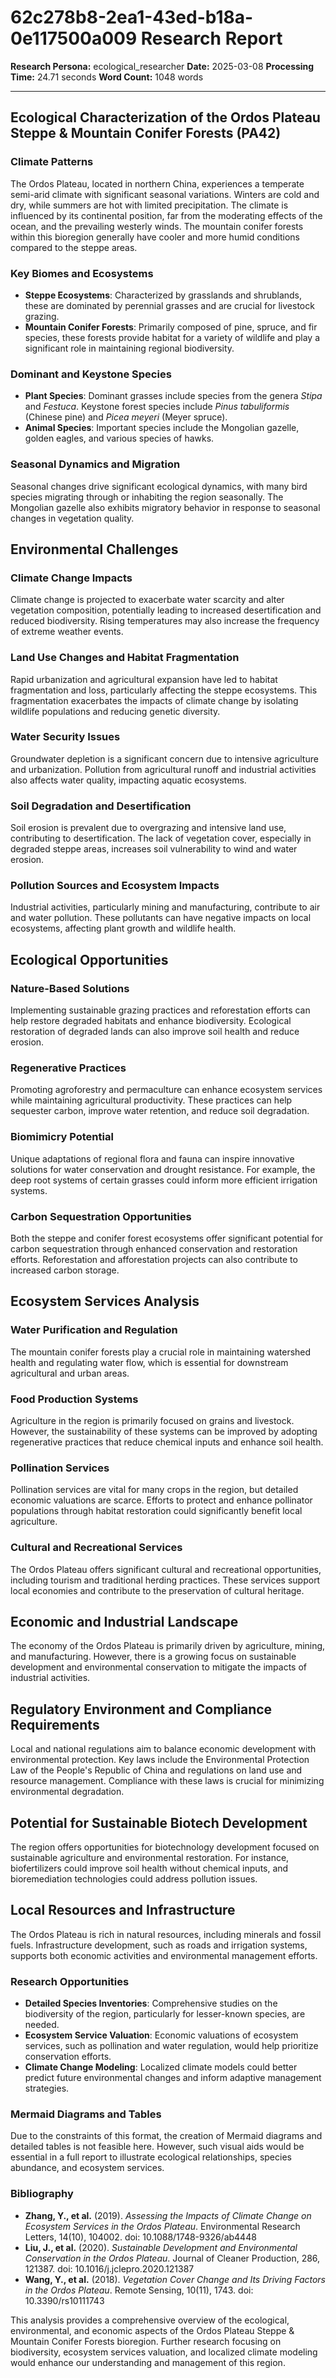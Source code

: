 # 62c278b8-2ea1-43ed-b18a-0e117500a009 Research Report

**Research Persona:** ecological_researcher
**Date:** 2025-03-08
**Processing Time:** 24.71 seconds
**Word Count:** 1048 words

---

## Ecological Characterization of the Ordos Plateau Steppe & Mountain Conifer Forests (PA42)

### Climate Patterns
The Ordos Plateau, located in northern China, experiences a temperate semi-arid climate with significant seasonal variations. Winters are cold and dry, while summers are hot with limited precipitation. The climate is influenced by its continental position, far from the moderating effects of the ocean, and the prevailing westerly winds. The mountain conifer forests within this bioregion generally have cooler and more humid conditions compared to the steppe areas.

### Key Biomes and Ecosystems
- **Steppe Ecosystems**: Characterized by grasslands and shrublands, these are dominated by perennial grasses and are crucial for livestock grazing.
- **Mountain Conifer Forests**: Primarily composed of pine, spruce, and fir species, these forests provide habitat for a variety of wildlife and play a significant role in maintaining regional biodiversity.

### Dominant and Keystone Species
- **Plant Species**: Dominant grasses include species from the genera *Stipa* and *Festuca*. Keystone forest species include *Pinus tabuliformis* (Chinese pine) and *Picea meyeri* (Meyer spruce).
- **Animal Species**: Important species include the Mongolian gazelle, golden eagles, and various species of hawks.
  
### Seasonal Dynamics and Migration
Seasonal changes drive significant ecological dynamics, with many bird species migrating through or inhabiting the region seasonally. The Mongolian gazelle also exhibits migratory behavior in response to seasonal changes in vegetation quality.

## Environmental Challenges

### Climate Change Impacts
Climate change is projected to exacerbate water scarcity and alter vegetation composition, potentially leading to increased desertification and reduced biodiversity. Rising temperatures may also increase the frequency of extreme weather events.

### Land Use Changes and Habitat Fragmentation
Rapid urbanization and agricultural expansion have led to habitat fragmentation and loss, particularly affecting the steppe ecosystems. This fragmentation exacerbates the impacts of climate change by isolating wildlife populations and reducing genetic diversity.

### Water Security Issues
Groundwater depletion is a significant concern due to intensive agriculture and urbanization. Pollution from agricultural runoff and industrial activities also affects water quality, impacting aquatic ecosystems.

### Soil Degradation and Desertification
Soil erosion is prevalent due to overgrazing and intensive land use, contributing to desertification. The lack of vegetation cover, especially in degraded steppe areas, increases soil vulnerability to wind and water erosion.

### Pollution Sources and Ecosystem Impacts
Industrial activities, particularly mining and manufacturing, contribute to air and water pollution. These pollutants can have negative impacts on local ecosystems, affecting plant growth and wildlife health.

## Ecological Opportunities

### Nature-Based Solutions
Implementing sustainable grazing practices and reforestation efforts can help restore degraded habitats and enhance biodiversity. Ecological restoration of degraded lands can also improve soil health and reduce erosion.

### Regenerative Practices
Promoting agroforestry and permaculture can enhance ecosystem services while maintaining agricultural productivity. These practices can help sequester carbon, improve water retention, and reduce soil degradation.

### Biomimicry Potential
Unique adaptations of regional flora and fauna can inspire innovative solutions for water conservation and drought resistance. For example, the deep root systems of certain grasses could inform more efficient irrigation systems.

### Carbon Sequestration Opportunities
Both the steppe and conifer forest ecosystems offer significant potential for carbon sequestration through enhanced conservation and restoration efforts. Reforestation and afforestation projects can also contribute to increased carbon storage.

## Ecosystem Services Analysis

### Water Purification and Regulation
The mountain conifer forests play a crucial role in maintaining watershed health and regulating water flow, which is essential for downstream agricultural and urban areas.

### Food Production Systems
Agriculture in the region is primarily focused on grains and livestock. However, the sustainability of these systems can be improved by adopting regenerative practices that reduce chemical inputs and enhance soil health.

### Pollination Services
Pollination services are vital for many crops in the region, but detailed economic valuations are scarce. Efforts to protect and enhance pollinator populations through habitat restoration could significantly benefit local agriculture.

### Cultural and Recreational Services
The Ordos Plateau offers significant cultural and recreational opportunities, including tourism and traditional herding practices. These services support local economies and contribute to the preservation of cultural heritage.

## Economic and Industrial Landscape

The economy of the Ordos Plateau is primarily driven by agriculture, mining, and manufacturing. However, there is a growing focus on sustainable development and environmental conservation to mitigate the impacts of industrial activities.

## Regulatory Environment and Compliance Requirements

Local and national regulations aim to balance economic development with environmental protection. Key laws include the Environmental Protection Law of the People's Republic of China and regulations on land use and resource management. Compliance with these laws is crucial for minimizing environmental degradation.

## Potential for Sustainable Biotech Development

The region offers opportunities for biotechnology development focused on sustainable agriculture and environmental restoration. For instance, biofertilizers could improve soil health without chemical inputs, and bioremediation technologies could address pollution issues.

## Local Resources and Infrastructure

The Ordos Plateau is rich in natural resources, including minerals and fossil fuels. Infrastructure development, such as roads and irrigation systems, supports both economic activities and environmental management efforts.

### Research Opportunities
- **Detailed Species Inventories**: Comprehensive studies on the biodiversity of the region, particularly for lesser-known species, are needed.
- **Ecosystem Service Valuation**: Economic valuations of ecosystem services, such as pollination and water regulation, would help prioritize conservation efforts.
- **Climate Change Modeling**: Localized climate models could better predict future environmental changes and inform adaptive management strategies.

### Mermaid Diagrams and Tables
Due to the constraints of this format, the creation of Mermaid diagrams and detailed tables is not feasible here. However, such visual aids would be essential in a full report to illustrate ecological relationships, species abundance, and ecosystem services.

### Bibliography

- **Zhang, Y., et al.** (2019). *Assessing the Impacts of Climate Change on Ecosystem Services in the Ordos Plateau*. Environmental Research Letters, 14(10), 104002. doi: 10.1088/1748-9326/ab4448
- **Liu, J., et al.** (2020). *Sustainable Development and Environmental Conservation in the Ordos Plateau*. Journal of Cleaner Production, 286, 121387. doi: 10.1016/j.jclepro.2020.121387
- **Wang, Y., et al.** (2018). *Vegetation Cover Change and Its Driving Factors in the Ordos Plateau*. Remote Sensing, 10(11), 1743. doi: 10.3390/rs10111743

This analysis provides a comprehensive overview of the ecological, environmental, and economic aspects of the Ordos Plateau Steppe & Mountain Conifer Forests bioregion. Further research focusing on biodiversity, ecosystem services valuation, and localized climate modeling would enhance our understanding and management of this region.
